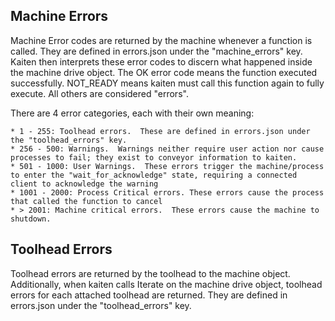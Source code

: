 ## Machine Errors
Machine Error codes are returned by the machine whenever a function is called.  They are defined in errors.json under the "machine_errors" key.  Kaiten then interprets these error codes to discern what happened inside the machine drive object.  The OK error code means the function executed successfully.  NOT_READY means kaiten must call this function again to fully execute.  All others are considered "errors".

There are 4 error categories, each with their own meaning:

    * 1 - 255: Toolhead errors.  These are defined in errors.json under the "toolhead_errors" key.
    * 256 - 500: Warnings.  Warnings neither require user action nor cause processes to fail; they exist to conveyor information to kaiten.
    * 501 - 1000: User Warnings.  These errors trigger the machine/process to enter the "wait_for_acknowledge" state, requiring a connected client to acknowledge the warning
    * 1001 - 2000: Process Critical errors. These errors cause the process that called the function to cancel
    * > 2001: Machine critical errors.  These errors cause the machine to shutdown.

## Toolhead Errors
Toolhead errors are returned by the toolhead to the machine object.  Additionally, when kaiten calls Iterate on the machine drive object, toolhead errors for each attached toolhead are returned.  They are defined in errors.json under the "toolhead_errors" key.
